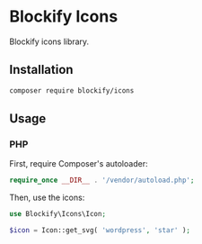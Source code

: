 # Blockify Icons

Blockify icons library.

## Installation

```bash
composer require blockify/icons
```

## Usage

### PHP

First, require Composer's autoloader:

```php
require_once __DIR__ . '/vendor/autoload.php';
```

Then, use the icons:

```php
use Blockify\Icons\Icon;

$icon = Icon::get_svg( 'wordpress', 'star' );
```
